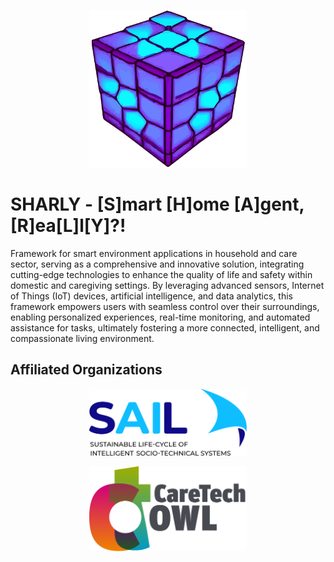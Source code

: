 <p align="center"><img src="profile/logo.svg" width="50%"></img></p>

# SHARLY - [S]mart [H]ome [A]gent, [R]ea[L]l[Y]?!
Framework for smart environment applications in household and care sector,
serving as a comprehensive and innovative solution, integrating cutting-edge
technologies to enhance the quality of life and safety within domestic and
caregiving settings. By leveraging advanced sensors, Internet of Things (IoT)
devices, artificial intelligence, and data analytics, this framework empowers
users with seamless control over their surroundings, enabling personalized
experiences, real-time monitoring, and automated assistance for tasks,
ultimately fostering a more connected, intelligent, and compassionate living
environment.

## Affiliated Organizations
[<p align="center"><img src="profile/logo_sail.svg" width=50%></p>](https://www.sail.nrw)
[<p align="center"><img src="profile/logo_caretech.svg" width=50%></p>](https://www.caretech-owl.de)
